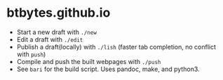 # btbytes.github.io

* Start a new draft with `./new`
* Edit a draft with `./edit`
* Publish a draft(locally) with `./lish` (faster tab completion, no conflict with `push`)
* Compile and push the built webpages with `./push`
* See `bari` for the build script. Uses pandoc, make, and python3.

